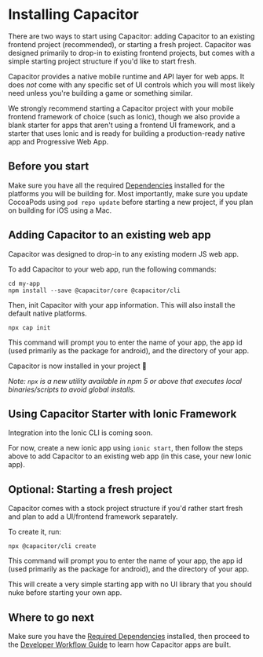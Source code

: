 # Installing Capacitor

There are two ways to start using Capacitor: adding Capacitor to an existing frontend project (recommended), or starting a fresh project. Capacitor was designed primarily to drop-in to existing frontend projects, but comes with a simple starting project structure if you'd like to start fresh.

Capacitor provides a native mobile runtime and API layer for web apps. It does _not_ come with any specific
set of UI controls which you will most likely need unless you're building a game or something similar.

We strongly recommend starting a Capacitor project with your mobile frontend framework of choice (such as Ionic),
though we also provide a blank starter for apps that aren't using a frontend UI framework, and a starter that uses Ionic and
is ready for building a production-ready native app and Progressive Web App.

## Before you start

Make sure you have all the required [Dependencies](./dependencies) installed for the platforms you will be building for. Most importantly,
make sure you update CocoaPods using `pod repo update` before starting a new project, if you plan on building for iOS using a Mac.


## Adding Capacitor to an existing web app

Capacitor was designed to drop-in to any existing modern JS web app.

To add Capacitor to your web app, run the following commands:

```
cd my-app
npm install --save @capacitor/core @capacitor/cli
```

Then, init Capacitor with your app information. This will also install the default
native platforms.

```
npx cap init
```

This command will prompt you to enter the name of your app, the app id (used primarily as the package for android), and the directory of your app.

Capacitor is now installed in your project 🎉

*Note: `npx` is a new utility available in npm 5 or above that executes local binaries/scripts to avoid global installs.*

## Using Capacitor Starter with Ionic Framework

Integration into the Ionic CLI is coming soon.

For now, create a new ionic app using `ionic start`, then follow the steps above to add
Capacitor to an existing web app (in this case, your new Ionic app).


## Optional: Starting a fresh project

Capacitor comes with a stock project structure if you'd rather start fresh and plan to add a UI/frontend framework separately.

To create it, run:

```
npx @capacitor/cli create
```

This command will prompt you to enter the name of your app, the app id (used primarily as the package for android), and the directory of your app.

This will create a very simple starting app with no UI library that you should nuke before
starting your own app.

## Where to go next

Make sure you have the [Required Dependencies](/docs/getting-started/dependencies) installed, then proceed to the
[Developer Workflow Guide](/docs/basics/workflow) to learn how Capacitor apps are built.
